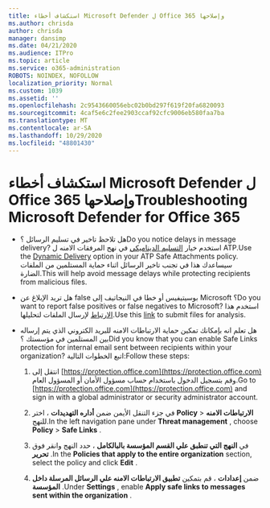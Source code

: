 ```yaml
---
title: استكشاف أخطاء Microsoft Defender ل Office 365 وإصلاحها
ms.author: chrisda
author: chrisda
manager: dansimp
ms.date: 04/21/2020
ms.audience: ITPro
ms.topic: article
ms.service: o365-administration
ROBOTS: NOINDEX, NOFOLLOW
localization_priority: Normal
ms.custom: 1039
ms.assetid: ''
ms.openlocfilehash: 2c9543660056ebc02b0bd297f619f20fa6820093
ms.sourcegitcommit: 4caf5e6c2fee2903ccaf92cfc9006eb580faa7ba
ms.translationtype: MT
ms.contentlocale: ar-SA
ms.lasthandoff: 10/29/2020
ms.locfileid: "48801430"
---
```

# <a name="troubleshooting-microsoft-defender-for-office-365"></a><span data-ttu-id="10b24-102">استكشاف أخطاء Microsoft Defender ل Office 365 وإصلاحها</span><span class="sxs-lookup"><span data-stu-id="10b24-102">Troubleshooting Microsoft Defender for Office 365</span></span>

- <span data-ttu-id="10b24-103">هل تلاحظ تاخير في تسليم الرسائل ؟</span><span class="sxs-lookup"><span data-stu-id="10b24-103">Do you notice delays in message delivery?</span></span> <span data-ttu-id="10b24-104">استخدم خيار [التسليم الديناميكي](https://docs.microsoft.com/microsoft-365/security/office-365-security/dynamic-delivery-and-previewing) في نهج المرفقات الامنه ل ATP.</span><span class="sxs-lookup"><span data-stu-id="10b24-104">Use the [Dynamic Delivery](https://docs.microsoft.com/microsoft-365/security/office-365-security/dynamic-delivery-and-previewing) option in your ATP Safe Attachments policy.</span></span> <span data-ttu-id="10b24-105">سيساعدك هذا في تجنب تاخير الرسائل اثناء حماية المستلمين من الملفات الضارة.</span><span class="sxs-lookup"><span data-stu-id="10b24-105">This will help avoid message delays while protecting recipients from malicious files.</span></span>

- <span data-ttu-id="10b24-106">هل تريد الإبلاغ عن false بوسيتيفيس أو خطا في النيجاتيف إلى Microsoft ؟</span><span class="sxs-lookup"><span data-stu-id="10b24-106">Do you want to report false positives or false negatives to Microsoft?</span></span> <span data-ttu-id="10b24-107">استخدم هذا [الارتباط](https://www.microsoft.com/wdsi/filesubmission/) لإرسال الملفات لتحليلها.</span><span class="sxs-lookup"><span data-stu-id="10b24-107">Use this [link](https://www.microsoft.com/wdsi/filesubmission/) to submit files for analysis.</span></span>

- <span data-ttu-id="10b24-108">هل تعلم انه بإمكانك تمكين حماية الارتباطات الامنه للبريد الكتروني الذي يتم إرساله بين المستلمين في مؤسستك ؟</span><span class="sxs-lookup"><span data-stu-id="10b24-108">Did you know that you can enable Safe Links protection for internal email sent between recipients within your organization?</span></span> <span data-ttu-id="10b24-109">اتبع الخطوات التالية:</span><span class="sxs-lookup"><span data-stu-id="10b24-109">Follow these steps:</span></span>

  1. <span data-ttu-id="10b24-110">انتقل إلى [https://protection.office.com](https://protection.office.com) وقم بتسجيل الدخول باستخدام حساب مسؤول الأمان أو المسؤول العام.</span><span class="sxs-lookup"><span data-stu-id="10b24-110">Go to [https://protection.office.com](https://protection.office.com) and sign in with a global administrator or security administrator account.</span></span>

  2. <span data-ttu-id="10b24-111">في جزء التنقل الأيمن ضمن **أداره التهديدات** ، اختر **Policy** \> **الارتباطات الامنه** للنهج.</span><span class="sxs-lookup"><span data-stu-id="10b24-111">In the left navigation pane under **Threat management** , choose **Policy** \> **Safe Links** .</span></span>

  3. <span data-ttu-id="10b24-112">في **النهج التي تنطبق علي القسم المؤسسة بالبالكامل** ، حدد النهج وانقر فوق **تحرير** .</span><span class="sxs-lookup"><span data-stu-id="10b24-112">In the **Policies that apply to the entire organization** section, select the policy and click **Edit** .</span></span>

  4. <span data-ttu-id="10b24-113">ضمن **إعدادات** ، قم بتمكين **تطبيق الارتباطات الامنه علي الرسائل المرسلة داخل المؤسسة** .</span><span class="sxs-lookup"><span data-stu-id="10b24-113">Under **Settings** , enable **Apply safe links to messages sent within the organization** .</span></span>
